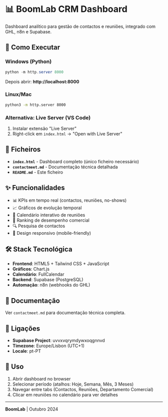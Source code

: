 # 📊 BoomLab CRM Dashboard

Dashboard analítico para gestão de contactos e reuniões, integrado com GHL, n8n e Supabase.

## 🚀 Como Executar

### Windows (Python)
```powershell
python -m http.server 8000
```
Depois abrir: **http://localhost:8000**

### Linux/Mac
```bash
python3 -m http.server 8000
```

### Alternativa: Live Server (VS Code)
1. Instalar extensão "Live Server"
2. Right-click em `index.html` → "Open with Live Server"

## 📁 Ficheiros

- **`index.html`** - Dashboard completo (único ficheiro necessário)
- **`contactmeet.md`** - Documentação técnica detalhada
- **`README.md`** - Este ficheiro

## ✨ Funcionalidades

- 📊 KPIs em tempo real (contactos, reuniões, no-shows)
- 📈 Gráficos de evolução temporal
- 📅 Calendário interativo de reuniões
- 💼 Ranking de desempenho comercial
- 🔍 Pesquisa de contactos
- 📱 Design responsivo (mobile-friendly)

## 🛠️ Stack Tecnológica

- **Frontend**: HTML5 + Tailwind CSS + JavaScript
- **Gráficos**: Chart.js
- **Calendário**: FullCalendar
- **Backend**: Supabase (PostgreSQL)
- **Automação**: n8n (webhooks do GHL)

## 📖 Documentação

Ver `contactmeet.md` para documentação técnica completa.

## 🔗 Ligações

- **Supabase Project**: uvvxvqrymdywxoqgnnvd
- **Timezone**: Europe/Lisbon (UTC+1)
- **Locale**: pt-PT

## 📝 Uso

1. Abrir dashboard no browser
2. Selecionar período (atalhos: Hoje, Semana, Mês, 3 Meses)
3. Navegar entre tabs (Contactos, Reuniões, Departamento Comercial)
4. Clicar em reuniões no calendário para ver detalhes

---

**BoomLab** | Outubro 2024


